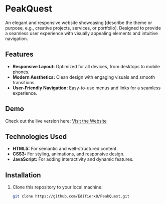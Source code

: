# PeakQuest

An elegant and responsive website showcasing [describe the theme or purpose, e.g., creative projects, services, or portfolio]. Designed to provide a seamless user experience with visually appealing elements and intuitive navigation.  

## Features  
- **Responsive Layout:** Optimized for all devices, from desktops to mobile phones.  
- **Modern Aesthetics:** Clean design with engaging visuals and smooth transitions.  
- **User-Friendly Navigation:** Easy-to-use menus and links for a seamless experience.  

## Demo  
Check out the live version here: [Visit the Website](https://luxury-crumble-8586f5.netlify.app/)  

## Technologies Used  
- **HTML5:** For semantic and well-structured content.  
- **CSS3:** For styling, animations, and responsive design.  
- **JavaScript:** For adding interactivity and dynamic features.  

## Installation  
1. Clone this repository to your local machine:  
   ```bash  
   git clone https://github.com/Edifierx8/PeakQuest.git  
